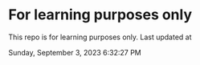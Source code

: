 # For learning purposes only
This repo is for learning purposes only.
Last updated at

Sunday, September 3, 2023 6:32:27 PM

